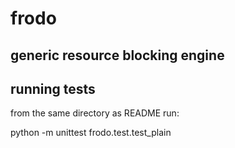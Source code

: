 frodo
=====
generic resource blocking engine
------------

running tests
------------
from the same directory as README run:

python -m unittest frodo.test.test_plain
